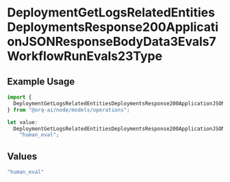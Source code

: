 # DeploymentGetLogsRelatedEntitiesDeploymentsResponse200ApplicationJSONResponseBodyData3Evals7WorkflowRunEvals23Type

## Example Usage

```typescript
import {
  DeploymentGetLogsRelatedEntitiesDeploymentsResponse200ApplicationJSONResponseBodyData3Evals7WorkflowRunEvals23Type,
} from "@orq-ai/node/models/operations";

let value:
  DeploymentGetLogsRelatedEntitiesDeploymentsResponse200ApplicationJSONResponseBodyData3Evals7WorkflowRunEvals23Type =
    "human_eval";
```

## Values

```typescript
"human_eval"
```